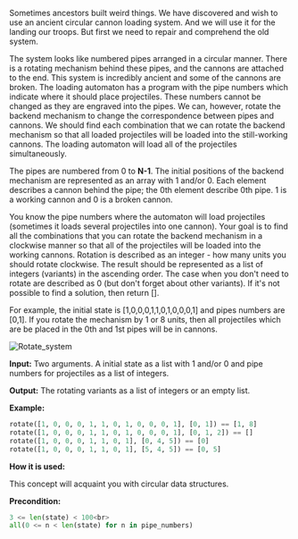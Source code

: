 Sometimes ancestors built weird things.
We have discovered and wish to use an ancient circular cannon loading system.
And we will use it for the landing our troops.
But first we need to repair and comprehend the old system.

The system looks like numbered pipes arranged in a circular manner.
There is a rotating mechanism behind these pipes, and the cannons are attached to the end.
This system is incredibly ancient and some of the cannons are broken.
The loading automaton has a program with the pipe numbers which indicate where it should place projectiles.
These numbers cannot be changed as they are engraved into the pipes.
We can, however, rotate the backend mechanism to change the correspondence between pipes and cannons.
We should find each combination that we can rotate the backend mechanism so that all loaded projectiles
will be loaded into the still-working cannons. The loading automaton will load all of the projectiles simultaneously.

The pipes are numbered from 0 to **N-1**.
The initial positions of the backend mechanism are represented as an array with 1 and/or 0.
Each element describes a cannon behind the pipe;
the 0th element describe 0th pipe. 1 is a working cannon and 0 is a broken cannon.

You know the pipe numbers where the automaton will load projectiles
(sometimes it loads several projectiles into one cannon).
Your goal is to find all the combinations that you can rotate the backend mechanism
in a clockwise manner so that all of the projectiles will be loaded into the working cannons.
Rotation is described as an integer - how many units you should rotate clockwise.
The result should be represented as a list of integers (variants) in the ascending order.
The case when you don't need to rotate are described as 0 (but don't forget about other variants).
If it's not possible to find a solution, then return [].

For example, the initial state is [1,0,0,0,1,1,0,1,0,0,0,1] and pipes numbers are [0,1].
If you rotate the mechanism by 1 or 8 units, then all projectiles which
are be placed in the 0th and 1st pipes will be in cannons.

![Rotate_system](floor.svg)

**Input:** Two arguments. A initial state as a list with 1 and/or 0 and pipe numbers for projectiles as a list of integers.

**Output:** The rotating variants as a list of integers or an empty list.
 
**Example:**

```python
rotate([1, 0, 0, 0, 1, 1, 0, 1, 0, 0, 0, 1], [0, 1]) == [1, 8]
rotate([1, 0, 0, 0, 1, 1, 0, 1, 0, 0, 0, 1], [0, 1, 2]) == []
rotate([1, 0, 0, 0, 1, 1, 0, 1], [0, 4, 5]) == [0]
rotate([1, 0, 0, 0, 1, 1, 0, 1], [5, 4, 5]) == [0, 5]
```
**How it is used:**

This concept will acquaint you with circular data structures.

**Precondition:**

```python
3 <= len(state) < 100<br>
all(0 <= n < len(state) for n in pipe_numbers)
```
